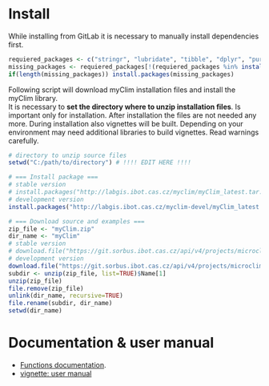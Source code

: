 # Install

While installing from GitLab it is necessary to manually install dependencies first. 
```R
requiered_packages <- c("stringr", "lubridate", "tibble", "dplyr", "purrr", "ggplot2", "ggforce", "viridis", "runner", "rmarkdown", "knitr", "kableExtra")
missing_packages <- requiered_packages[!(requiered_packages %in% installed.packages()[,"Package"])]
if(length(missing_packages)) install.packages(missing_packages)
```

Following script will download myClim installation files and install the myClim library.  
It is necessary to **set the directory where to unzip installation files**. Is important only for installation. After installation the files are not needed any more. During installation also vignettes will be built. Depending on your environment may need additional libraries to build vignettes. Read warnings carefully.  

```R
# directory to unzip source files
setwd("C:/path/to/directory") # !!!! EDIT HERE !!!!

# === Install package ===
# stable version
# install.packages("http://labgis.ibot.cas.cz/myclim/myClim_latest.tar.gz", repos=NULL, build_vignettes=TRUE)
# development version
install.packages("http://labgis.ibot.cas.cz/myclim-devel/myClim_latest.tar.gz", repos=NULL, build_vignettes=TRUE)

# === Download source and examples ===
zip_file <- "myClim.zip"
dir_name <- "myClim"
# stable version
# download.file("https://git.sorbus.ibot.cas.cz/api/v4/projects/microclimate_r%2Fmicroclim/repository/archive.zip?ref=stable&private_token=2fmZB-Qg-fbiVvzz2-Lh", destfile=zip_file, mode="wb")
# development version
download.file("https://git.sorbus.ibot.cas.cz/api/v4/projects/microclimate_r%2Fmicroclim/repository/archive.zip?ref=main&private_token=2fmZB-Qg-fbiVvzz2-Lh", destfile=zip_file, mode="wb")
subdir <- unzip(zip_file, list=TRUE)$Name[1]
unzip(zip_file)
file.remove(zip_file)
unlink(dir_name, recursive=TRUE)
file.rename(subdir, dir_name)
setwd(dir_name)
```
# Documentation & user manual
* [Functions documentation](http://labgis.ibot.cas.cz/myclim-devel/index.html).   
* [vignette: user manual](http://labgis.ibot.cas.cz/myclim-devel/articles/myclim-demo.html)

